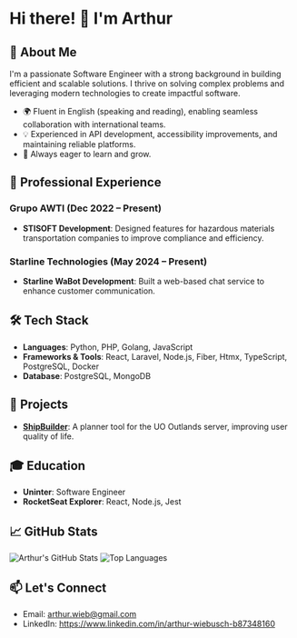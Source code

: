 # Hi there! 👋 I'm Arthur

## 🚀 About Me
I'm a passionate Software Engineer with a strong background in building efficient and scalable solutions. I thrive on solving complex problems and leveraging modern technologies to create impactful software.

- 🌍 Fluent in English (speaking and reading), enabling seamless collaboration with international teams.
- 💡 Experienced in API development, accessibility improvements, and maintaining reliable platforms.
- 🌱 Always eager to learn and grow.

## 💼 Professional Experience

### Grupo AWTI (Dec 2022 – Present)
- **STISOFT Development**: Designed features for hazardous materials transportation companies to improve compliance and efficiency.

### Starline Technologies (May 2024 – Present)
- **Starline WaBot Development**: Built a web-based chat service to enhance customer communication.

## 🛠️ Tech Stack
- **Languages**: Python, PHP, Golang, JavaScript
- **Frameworks & Tools**: React, Laravel, Node.js, Fiber, Htmx, TypeScript, PostgreSQL, Docker
- **Database**: PostgreSQL, MongoDB

## 🌟 Projects
- **[ShipBuilder](https://github.com/arthurwieb/go-api-shipbuilder)**: A planner tool for the UO Outlands server, improving user quality of life.

## 🎓 Education
- **Uninter**: Software Engineer
- **RocketSeat Explorer**: React, Node.js, Jest

## 📈 GitHub Stats
![Arthur's GitHub Stats](https://github-readme-stats.vercel.app/api?username=arthurwieb&show_icons=true&theme=dark)
![Top Languages](https://github-readme-stats.vercel.app/api/top-langs/?username=arthurwieb&layout=compact&theme=dark)

## 📫 Let's Connect
- Email: [arthur.wieb@gmail.com](mailto:arthur.wieb@gmail.com)
- LinkedIn: https://www.linkedin.com/in/arthur-wiebusch-b87348160
